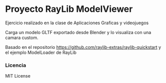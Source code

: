 # Proyecto RayLib ModelViewer 

Ejercicio realizado en la clase de Aplicaciones Graficas y videojuegos 

Carga un modelo GLTF exportado desde Blender y lo visualiza con una camara custom. 

Basado en el repositorio https://github.com/raylib-extras/raylib-quickstart y el ejemplo ModelLoader de RayLib 

### Licencia
MIT License 

